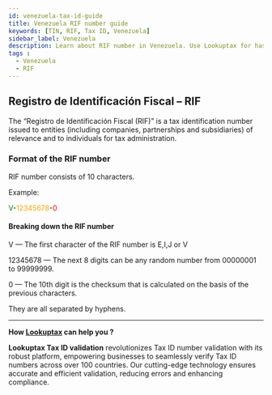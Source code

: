 ```yaml
---
id: venezuela-tax-id-guide
title: Venezuela RIF number guide
keywords: [TIN, RIF, Tax ID, Venezuela]
sidebar_label: Venezuela
description: Learn about RIF number in Venezuela. Use Lookuptax for hassle-free tax id validation in Venezuela and other 100+ countries
tags : 
  - Venezuela
  - RIF
---
```



## Registro de Identificación Fiscal – RIF
The “Registro de Identificación Fiscal (RIF)” is a tax identification number issued to entities (including companies, partnerships and subsidiaries) of relevance and to individuals for tax administration. 

### Format of the RIF number

RIF number consists of 10 characters.

Example:

<font color="green">V</font>-<font color="orange">12345678</font>-<font color="red">0</font> 



#### Breaking down the RIF number

V — The first character of the RIF number is E,I,J or V

12345678 — The next 8 digits can be any random number from 00000001 to 99999999.

0 — The 10th digit is the checksum that is calculated on the basis of the previous characters.

They are all separated by hyphens.

----
**How [Lookuptax](https://lookuptax.com/) can help you ?**

**Lookuptax Tax ID validation**  revolutionizes Tax ID number validation with its robust platform, empowering businesses to seamlessly verify Tax ID numbers across over 100 countries. Our cutting-edge technology ensures accurate and efficient validation, reducing errors and enhancing compliance.

